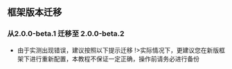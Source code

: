 ## 框架版本迁移
### 从2.0.0-beta.1 迁移至 2.0.0-beta.2
- 由于实测出现错误，建议按照以下提示迁移
!>实际情况下，更建议您在新版框架下进行重新配置，本教程不保证一定正确，操作前请务必进行备份